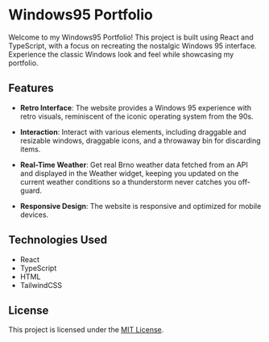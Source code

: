 # Windows95 Portfolio

Welcome to my Windows95 Portfolio! This project is built using React and TypeScript, with a focus on recreating the nostalgic Windows 95 interface. Experience the classic Windows look and feel while showcasing my portfolio.

## Features

-   **Retro Interface**: The website provides a Windows 95 experience with retro visuals, reminiscent of the iconic operating system from the 90s.

-   **Interaction**: Interact with various elements, including draggable and resizable windows, draggable icons, and a throwaway bin for discarding items.

-   **Real-Time Weather**: Get real Brno weather data fetched from an API and displayed in the Weather widget, keeping you updated on the current weather conditions so a thunderstorm never catches you off-guard.

-   **Responsive Design**: The website is responsive and optimized for mobile devices.

## Technologies Used

-   React
-   TypeScript
-   HTML
-   TailwindCSS

## License

This project is licensed under the [MIT License](LICENSE).
